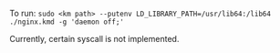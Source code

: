 To run: `sudo <km path> --putenv LD_LIBRARY_PATH=/usr/lib64:/lib64 ./nginx.kmd -g 'daemon off;'`

Currently, certain syscall is not implemented.